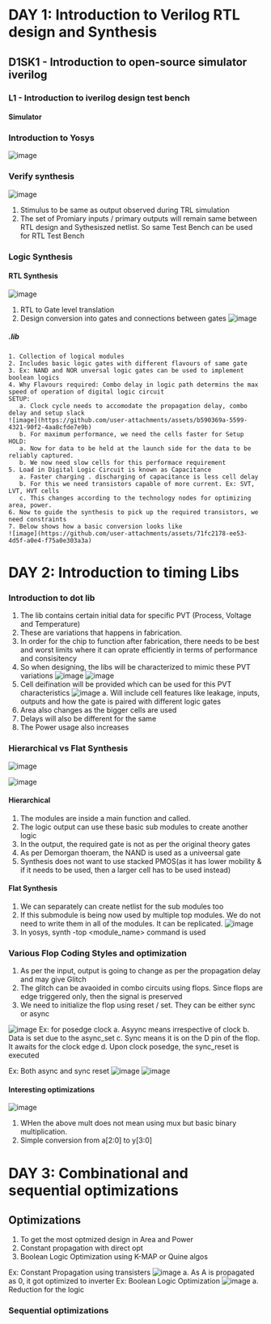 # DAY 1: Introduction to Verilog RTL design and Synthesis

## D1SK1 - Introduction to open-source simulator iverilog

### L1 - Introduction to iverilog design test bench
#### Simulator

### Introduction to Yosys
![image](https://github.com/user-attachments/assets/2d8ee06c-4c66-4986-a313-69666477a884)
### Verify synthesis
![image](https://github.com/user-attachments/assets/6d9e87a1-bbe2-41ea-824d-d37f224bd348)
  1. Stimulus to be same as output observed during TRL simulation
  2. The set of Promiary inputs / primary outputs will remain same between RTL design and Sythesiszed netlist. So same Test Bench can be used for RTL Test Bench

### Logic Synthesis
#### RTL Synthesis
![image](https://github.com/user-attachments/assets/f43d8723-5f18-4dc0-8cd2-8d6daee64468)
  1. RTL to Gate level translation
  2. Design conversion into gates and connections between gates
![image](https://github.com/user-attachments/assets/44498a7b-22f8-4b8d-94ea-daf1e9ab71bf)
  ##### .lib
    1. Collection of logical modules
    2. Includes basic logic gates with different flavours of same gate
    3. Ex: NAND and NOR unversal logic gates can be used to implement boolean logics
    4. Why Flavours required: Combo delay in logic path determins the max speed of operation of digital logic circuit
    SETUP: 
       a. Clock cycle needs to accomodate the propagation delay, combo delay and setup slack
    ![image](https://github.com/user-attachments/assets/b590369a-5599-4321-90f2-4aa8cfde7e9b)
       b. For maximum performance, we need the cells faster for Setup 
    HOLD:
       a. Now for data to be held at the launch side for the data to be reliably captured. 
       b. We now need slow cells for this performace requirement
    5. Load in Digital Logic Circuit is known as Capacitance
       a. Faster charging . discharging of capacitance is less cell delay
       b. For this we need transistors capable of more current. Ex: SVT, LVT, HVT cells
       c. This changes according to the technology nodes for optimizing area, power.
    6. Now to guide the synthesis to pick up the required transistors, we need constraints
    7. Below shows how a basic conversion looks like
    ![image](https://github.com/user-attachments/assets/71fc2178-ee53-4d5f-a0e4-f75a0e303a3a)

    
# DAY 2: Introduction to timing Libs
### Introduction to dot lib
  1. The lib contains certain initial data for specific PVT (Process, Voltage and Temperature)
  2. These are variations that happens in fabrication.
  3. In order for the chip to function after fabrication, there needs to be best and worst limits where it can oprate efficiently in terms of performance and consisitency
  4. So when designing, the libs will be characterized to mimic these PVT variations
     ![image](https://github.com/user-attachments/assets/e094eb7a-8c00-47bd-8d49-df29dd45427b)
     ![image](https://github.com/user-attachments/assets/67c74ed2-2880-4580-be92-7ebc3b1cef97)
  5. Cell deifination will be provided which can be used for this PVT characteristics
     ![image](https://github.com/user-attachments/assets/eb7cc71f-82ee-42d1-8a2d-a77187ecc44b)
       a. Will include cell features like leakage, inputs, outputs and how the gate is paired with different logic gates
  6. Area also changes as the bigger cells are used
  7. Delays will also be different for the same
  8. The Power usage also increases

### Hierarchical vs Flat Synthesis
  ![image](https://github.com/user-attachments/assets/21b68407-43a3-43ac-8a1f-5e93130d9355)

  ![image](https://github.com/user-attachments/assets/7849219b-8ade-4a6c-a66f-73a66be80d92)
#### Hierarchical
  1. The modules are inside a main function and called.
  2. The logic output can use these basic sub modules to create another logic
  3. In the output, the required gate is not as per the original theory gates
  4. As per Demorgan thoeram, the NAND is used as a univeersal gate
  5. Synthesis does not want to use stacked PMOS(as it has lower mobility & if it needs to be used, then a larger cell has to be used instead)

#### Flat Synthesis
  1. We can separately can create netlist for the sub modules too
  2. If this submodule is being now used by multiple top modules. We do not need to write them in all of the modules. It can be replicated.
     ![image](https://github.com/user-attachments/assets/d3f23579-a943-46f9-906e-531fce7b18b7)
  3. In yosys, synth -top <module_name> command is used

### Various Flop Coding Styles and optimization
  1. As per the input, output is going to change as per the propagation delay and may give Glitch
  2. The glitch can be avaoided in combo circuits using flops. Since flops are edge triggered only, then the signal is preserved
  3. We need to initialize the flop using reset / set. They can be either sync or async

![image](https://github.com/user-attachments/assets/8bec6fc5-99ad-4b5c-a9d6-f1065743177e)
  Ex: for posedge clock
      a. Asyync means irrespective of clock
      b. Data is set due to the async_set
      c. Sync means it is on the D pin of the flop. It awaits for the clock edge
      d. Upon clock posedge, the sync_reset is executed

  Ex: Both async and sync reset
  ![image](https://github.com/user-attachments/assets/1084ea7b-75be-43c3-af5c-fa93a4fffdae)
  ![image](https://github.com/user-attachments/assets/3838660d-44f4-4561-806d-4ccd2c069795)

#### Interesting optimizations
![image](https://github.com/user-attachments/assets/b19aabc3-b3e5-4f77-94bb-7f4d164caa21)
  1. WHen the above mult does not mean using mux but basic binary multiplication.
  2. Simple conversion from a[2:0] to y[3:0]


# DAY 3: Combinational and sequential optimizations  

## Optimizations 
  1. To get the most optmized design in Area and Power
  2. Constant propagation with direct opt
  3. Boolean Logic Optimization using K-MAP or Quine algos

Ex: Constant Propagation using transisters
![image](https://github.com/user-attachments/assets/86b8bd7a-2595-4688-b19c-af7ce37c2b73)
    a. As A is propagated as 0, it got optimized to inverter 
Ex: Boolean Logic Optimization
![image](https://github.com/user-attachments/assets/f2f6b862-3530-4c07-ac43-3de1ba4d8dca)
    a. Reduction for the logic
### Sequential optimizations
